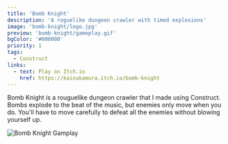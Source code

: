 ```yaml
---
title: 'Bomb Knight'
description: 'A roguelike dungeon crawler with timed explosions'
image: 'bomb-knight/logo.jpg'
preview: 'bomb-knight/gameplay.gif'
bgColor: '#000000'
priority: 1
tags:
  - Construct
links:
  - text: Play on Itch.io
    href: https://kainakamura.itch.io/bomb-knight
---
```


Bomb Knight is a rouguelike dungeon crawler that I made using Construct. Bombs explode to the beat of the music, but enemies only move when you do. You'll have to move carefully to defeat all the enemies without blowing yourself up.

![Bomb Knight Gamplay](/bomb-knight/gameplay.gif)
